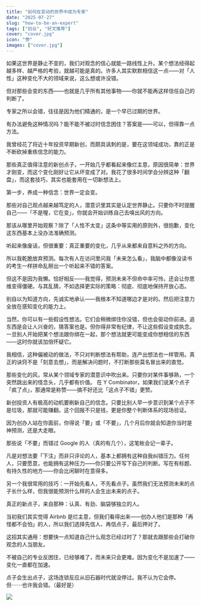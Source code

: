 ```yaml
---
title: "如何在变动的世界中成为专家"
date: "2025-07-27"
slug: "how-to-be-an-expert"
tags: ["创业", "好文推荐"]
cover: "cover.jpg"
icon: "😎"
images: ["cover.jpg"]
---
```

如果这世界是静止不变的，我们对观念的信心就能一路线性上升。某个想法经得起越多样、越严格的考验，就越可能是真的。许多人其实默默相信这一点——对「人性」这种变化不大的领域来说，这么想或许没错。



但对那些会变的东西——也就是几乎所有其他事物——你就不能再这样信任自己的判断了。



专家之所以会错，往往是因为他们精通的，是一个早已过期的世界。



有办法避免这种情况吗？能不能不被过时信念困住？答案是——可以，但得靠一点方法。



我曾经花了将近十年投资早期新创，而颇具讽刺的是，要在这领域成功，靠的正是不断砍掉重练信念的能力。



那些真正值得注意的新创点子，一开始几乎都看起来像烂主意，原因很简单：世界才刚变，而这个变化刚好让它从坏变成了对。我花了很多时间学会分辨这种「翻盘」，而这套技巧，其实也能套用在一切新想法上。



第一步，养成一种信念：世界一定会变。



那些对自己观点越来越笃定的人，潜意识里其实是认定世界静止。只要你不时提醒自己——「不是喔，它在变」，你就会开始训练自己去嗅出风的方向。



那该从哪里开始观察？除了「人性不太变」这条中等实用的原则外，很抱歉，变化这东西基本上没办法准确预测。



听起来像废话，但很重要：真正重要的变化，几乎从来都来自意料之外的方向。



所以我乾脆放弃预测。每次有人在访问里问我「未来怎么看」，我脑中都像没读书的考生一样拼命乱掰出一个听起来不错的答案。



但这不是因为我懒。恰好相反——我觉得，预测未来不但命中率可怜，还会让你思维变得僵硬。与其乱猜，不如选择更实际的策略：彻底、彻底地保持开放心态。



别自以为知道方向，先诚实地承认——我根本不知道哪边才是对的。然后把注意力全放在感知变化的能力上。



当然，你可以有一些假设性想法。它们会稍微绑住你没错，但也会驱动你前进。追东西是会让人兴奋的，猜答案也是。但你得非常有纪律，不让这些假设变成执念。
一旦别人开始把某个想法跟你绑在一起，那个想法就更可能变成你想相信的东西——这时你就该加倍怀疑它。



我相信，这种偏被动的做法，不只对判断想法有帮助，连产出想法也一样管用。真正的诀窍不是「刻意去想」，而是解决问题时，不打断那些莫名冒出来的直觉。



那些变化的风，常从某个领域专家的潜意识中吹出来。只要你对某件事够熟，一个突然跳出来的怪念头，几乎都有价值。
在 Y Combinator，如果我们说某个点子「疯了点」，那通常是称赞——搞不好还比「这点子不错」更赞。



新创投资人有极高的动机要刷新自己的信念。只要比别人早一步意识到某个点子不是垃圾，那就可能赚翻。这个回报不只是钱，更是你整个判断体系的现场验证。



因为创办人站在你面前，你得说「要」或「不要」，几个月后你就会知道你当时是神预测，还是大走眼。



那些说「不要」而错过 Google 的人（真的有几个），这笔帐会记一辈子。



凡是对想法要「下注」而非只评论的人，基本上都拥有这种自我纠错压力。任何人，只要愿意，也能拥有这种压力——你只要公开写下自己的判断。写在有标题、有持久性的地方——你会比闲聊时在意得多。



另一个我很常用的技巧：一开始先看人，不先看点子。虽然我们无法预测未来的点子长什么样，但我很能预测什么样的人会生出未来的点子。



真正的新点子，来自那种：认真、有劲、脑袋够独立的人。



当初我们其实觉得 Airbnb 是烂主意，但我们看得出来——创办人他们是那种「再怪都不会怕」的人，所以我们选择先信人、再信点子，最后押对了。



这招其实通用：想要快一点知道自己什么观念已经过时了？那就去跟那些会打破你观念的人当朋友。



不被自己的专业反困住，已经够难了，而未来只会更难。因为变化不是加速了——变化一直都在加速。



点子会生出点子，这场连锁反应从旧石器时代就没停过。我不认为它会停。
但⋯⋯也许我会错。（最好是）




![](https://prod-files-secure.s3.us-west-2.amazonaws.com/112d0858-5090-4d34-a606-b75eb8d65fd2/46476355-9cf3-4e99-9b7a-3531bc426380/1000202064.png?X-Amz-Algorithm=AWS4-HMAC-SHA256&X-Amz-Content-Sha256=UNSIGNED-PAYLOAD&X-Amz-Credential=ASIAZI2LB466TAJIG5SR%2F20250929%2Fus-west-2%2Fs3%2Faws4_request&X-Amz-Date=20250929T130838Z&X-Amz-Expires=3600&X-Amz-Security-Token=IQoJb3JpZ2luX2VjEE0aCXVzLXdlc3QtMiJGMEQCIFULNiGsfq3ryIy041l5%2BXabDu3bPE4urbjwnIiUI6ZLAiAIrQ4vywAvIEHkjK4G88TTdaX8IdG4uGxjW4fvEt98ByqIBAjW%2F%2F%2F%2F%2F%2F%2F%2F%2F%2F8BEAAaDDYzNzQyMzE4MzgwNSIMzLnPg6ew1h86zkeEKtwDLty7nGnbMK5qsKiv9aFT5JMK2JnSLKGdoF%2FIX6rdDPBFJQ44wLq56pcmRCO5Gp5Xd16CJgVXQh2zStDw3wgmZAMpizHaHGoGqQM2ZFprYkgpbR8HDMPWOEs19S6NxVEwOScmydj4n3x8jqfMI6skAIP5dcXXWCozy0Kvzq627QLIvaytsN0IAYo3rtaDbNGjAJQefKTAQgZ2330002z%2B%2BRrMGPsnRxTzu1f3yZX8hJXN7YbaYbC52SRPPgK0skswP9fVFVNN0r9BfizCia8PzbcqxJuJxdrpen%2FfIpNmK9fXNYiYiE1xQOyRTS%2B6b8XLIA89UwOPMXQIKX8Wf%2BirZF6PoXWrsvO6oPYqin9%2FwiSyIHkxprLTXoE%2B0Lq%2BU9NoiUQ2rE1jp7ARmf5HO2PvHk%2BsdQXXvKEZSGwY9Tonf82AGDusiopoZcIb5QeGSds6te5%2F4CLs2PljSFJKSPwj2gV%2FpEJoQVuQdRnfoUpdygCqr%2BMF1WigLVnZ95wgLzwfBwi%2Fre5%2B%2B8XDEBkZAs%2FXGllsrnyesGLxTGlDhaMx%2B3XtPwHyzDANR5GJMx6iEA%2FQKuJJwRzleCYj0rtlNX3FQpszkkNw0MB8pLdahQwVMys0%2FKP58pGoHXzXFhEwn4bqxgY6pgH3XUvEhbt%2FsCkLxVQvUk6d9AfialeJo%2Bfz1Ba9mlJ3vwLGVOeSO%2FDJBsB4ubzOwh%2FewAqDqDLpbuieMhT7Nm1Zecw8QH%2FN1K9luIlptrTc4ZaP0Yhrb7UpZorqbgZ49Y25n93vdvxkpC4HOIjUcV%2FqiMUxVVf%2FujkywEb1ynlLUswoAgQBQ5lzd4b9f98%2F5JA5%2FofqFW6zJ9aHx4OUQVwzfBhFgwwH&X-Amz-Signature=47d2210ce7fee98dd4f2cdc088b3b2d4fecd833e9d7608778a119369c822043d&X-Amz-SignedHeaders=host&x-amz-checksum-mode=ENABLED&x-id=GetObject)

